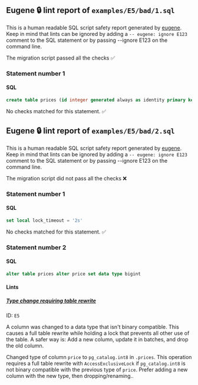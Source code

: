 ## Eugene 🔒 lint report of `examples/E5/bad/1.sql`

This is a human readable SQL script safety report generated by [eugene](https://github.com/kaaveland/eugene).
Keep in mind that lints can be ignored by adding a `-- eugene: ignore E123` comment to the SQL statement
or by passing --ignore E123 on the command line.

The migration script passed all the checks ✅

### Statement number 1
#### SQL
```sql
create table prices (id integer generated always as identity primary key, price int not null)
```
No checks matched for this statement. ✅

## Eugene 🔒 lint report of `examples/E5/bad/2.sql`

This is a human readable SQL script safety report generated by [eugene](https://github.com/kaaveland/eugene).
Keep in mind that lints can be ignored by adding a `-- eugene: ignore E123` comment to the SQL statement
or by passing --ignore E123 on the command line.

The migration script did not pass all the checks ❌

### Statement number 1
#### SQL
```sql
set local lock_timeout = '2s'
```
No checks matched for this statement. ✅
### Statement number 2
#### SQL
```sql
alter table prices alter price set data type bigint
```
#### Lints

##### [Type change requiring table rewrite](https://kaveland.no/eugene/hints/E5/)

ID: `E5`

A column was changed to a data type that isn't binary compatible. This causes a full table rewrite while holding a lock that prevents all other use of the table. A safer way is: Add a new column, update it in batches, and drop the old column.

Changed type of column `price` to `pg_catalog.int8` in `.prices`. This operation requires a full table rewrite with `AccessExclusiveLock` if `pg_catalog.int8` is not binary compatible with the previous type of `price`. Prefer adding a new column with the new type, then dropping/renaming..
